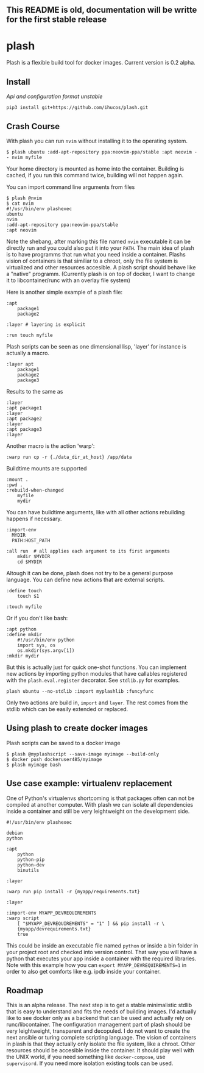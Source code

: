 ## This README is old, documentation will be writte for the first stable release

# plash

Plash is a flexible build tool for docker images. Current version is 0.2 alpha.


## Install

*Api and configuration format unstable*

`pip3 install git+https://github.com/ihucos/plash.git`

## Crash Course

With plash you can run `nvim` without installing it to the operating system.
```
$ plash ubuntu :add-apt-repository ppa:neovim-ppa/stable :apt neovim -- nvim myfile
```
Your home directory is mounted as home into the container.
Building is cached, if you run this command twice, building will not happen again.

You can import command line arguments from files
```
$ plash @nvim
$ cat nvim
#!/usr/bin/env plashexec
ubuntu
nvim
:add-apt-repository ppa:neovim-ppa/stable
:apt neovim
```
Note the shebang, after marking this file named `nvim` executable it can be directly run and you could also put it into your `PATH`. The main idea of plash is to have programms that run what you need inside a container. Plashs vision of containers is that similiar to a chroot, only the file system is virtualized and other resources accesible. A plash script should behave like a "native" programm. (Currently plash is on top of docker, I want to change it to libcontainer/runc with an overlay file system)

Here is another simple example of a plash file:
```
:apt
	package1
	package2

:layer # layering is explicit

:run touch myfile
```

Plash scripts can be seen as one dimensional lisp, 'layer' for instance is actually a macro.
```
:layer apt
	package1
	package2
	package3
```
Results to the same as
```
:layer
:apt package1
:layer
:apt package2
:layer
:apt package3
:layer
```
Another macro is the action 'warp':
```
:warp run cp -r {./data_dir_at_host} /app/data
```

Buildtime mounts are supported
```
:mount .
:pwd .
:rebuild-when-changed
	myfile
	mydir
```

You can have buildtime arguments, like with all other actions rebuilding happens if necessary.
```
:import-env
  MYDIR
  PATH:HOST_PATH

:all run  # all applies each argument to its first arguments
	mkdir $MYDIR
	cd $MYDIR
```

Altough it can be done, plash does not try to be a general purpose language. You can define new actions that are external scripts.

```
:define touch
	touch $1	

:touch myfile

```
Or if you don't like bash:
```
:apt python
:define mkdir
	#!/usr/bin/env python
	import sys, os
	os.mkdir(sys.argv[1])
:mkdir mydir
```

But this is actually just for quick one-shot functions. You can implement new actions by importing python modules that have callables registered with the `plash.eval.register` decorator. See `stdlib.py` for examples.
```
plash ubuntu --no-stdlib :import myplashlib :funcyfunc
```

Only two actions are build in, `import` and `layer`. The rest comes from the stdlib which can be easily extended or replaced.


## Using plash to create docker images

Plash scripts can be saved to a docker image
```
$ plash @myplashscript --save-image myimage --build-only
$ docker push dockeruser485/myimage
$ plash myimage bash
```

## Use case example: virtualenv replacement
One of Python's virtualenvs shortcoming is that packages often can not be compiled at another computer. With plash we can isolate all dependencies inside a container and still be very leightweight on the development side.


```
#!/usr/bin/env plashexec

debian
python

:apt
	python
	python-pip
	python-dev
	binutils

:layer

:warp run pip install -r {myapp/requirements.txt}

:layer

:import-env MYAPP_DEVREQUIREMENTS
:warp script
	[ "$MYAPP_DEVREQUIREMENTS" = "1" ] && pip install -r \
	{myapp/devrequirements.txt}
	true
```
This could be inside an executable file named `python` or inside a bin folder in your project root and checked into version control.
That way you will have a python that executes your app inside a container with the required libraries. Note with this example how you can `export MYAPP_DEVREQUIREMENTS=1` in order to also get comforts like e.g. ipdb inside your container.



## Roadmap
This is an alpha release. The next step is to get a stable minimalistic stdlib that is easy to understand and fits the needs of building images.
I'd actually like to see docker only as a backend that can be used and actually rely on runc/libcontainer. The configuration management part of plash should be very leightweight, transparent and decopuled. I do not want to create the next ansible or turing complete scripting language. The vision of containers in plash is that they actually only isolate the file system, like a chroot. Other resources should be accesible inside the container. It should play well with the UNIX world, if you need something like `docker-compose`, use `supervisord`. If you need more isolation existing tools can be used.
